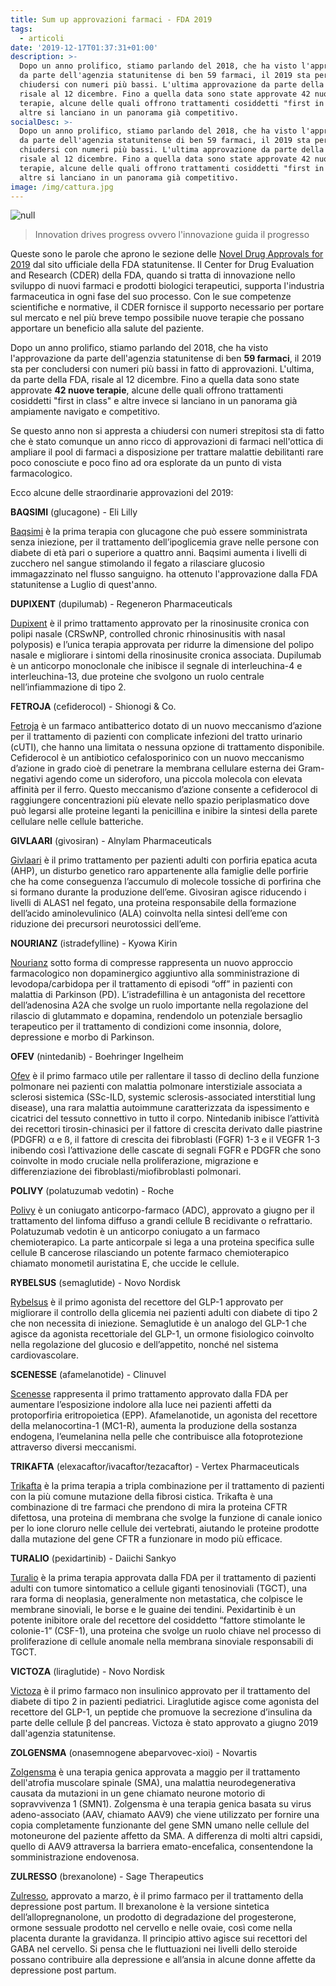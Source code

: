 ```yaml
---
title: Sum up approvazioni farmaci - FDA 2019
tags:
  - articoli
date: '2019-12-17T01:37:31+01:00'
description: >-
  Dopo un anno prolifico, stiamo parlando del 2018, che ha visto l'approvazione
  da parte dell'agenzia statunitense di ben 59 farmaci, il 2019 sta per
  chiudersi con numeri più bassi. L'ultima approvazione da parte della FDA
  risale al 12 dicembre. Fino a quella data sono state approvate 42 nuove
  terapie, alcune delle quali offrono trattamenti cosiddetti "first in class" e
  altre si lanciano in un panorama già competitivo.
socialDesc: >-
  Dopo un anno prolifico, stiamo parlando del 2018, che ha visto l'approvazione
  da parte dell'agenzia statunitense di ben 59 farmaci, il 2019 sta per
  chiudersi con numeri più bassi. L'ultima approvazione da parte della FDA
  risale al 12 dicembre. Fino a quella data sono state approvate 42 nuove
  terapie, alcune delle quali offrono trattamenti cosiddetti "first in class" e
  altre si lanciano in un panorama già competitivo.
image: /img/cattura.jpg
---
```

![null](/img/cattura.jpg)

> Innovation drives progress ovvero l'innovazione guida il progresso

Queste sono le parole che aprono le sezione delle [Novel Drug Approvals for 2019](https://www.fda.gov/drugs/new-drugs-fda-cders-new-molecular-entities-and-new-therapeutic-biological-products/novel-drug-approvals-2019) dal sito ufficiale della FDA statunitense. Il Center for Drug Evaluation and Research (CDER) della FDA, quando si tratta di innovazione nello sviluppo di nuovi farmaci e prodotti biologici terapeutici, supporta l'industria farmaceutica in ogni fase del suo processo. Con le sue competenze scientifiche e normative, il CDER fornisce il supporto necessario per portare sul mercato e nel più breve tempo possibile nuove terapie che possano apportare un beneficio alla salute del paziente.

Dopo un anno prolifico, stiamo parlando del 2018, che ha visto l'approvazione da parte dell'agenzia statunitense di ben **59 farmaci**, il 2019 sta per concludersi con numeri più bassi in fatto di approvazioni. L'ultima, da parte della FDA, risale al 12 dicembre. Fino a quella data sono state approvate **42 nuove terapie**, alcune delle quali offrono trattamenti cosiddetti "first in class" e altre invece si lanciano in un panorama già ampiamente navigato e competitivo.

Se questo anno non si appresta a chiudersi con numeri strepitosi sta di fatto che è stato comunque un anno ricco di approvazioni di farmaci nell'ottica di ampliare il pool di farmaci a disposizione per trattare malattie debilitanti rare poco conosciute e poco fino ad ora esplorate da un punto di vista farmacologico.

Ecco alcune delle straordinarie approvazioni del 2019:

**BAQSIMI** (glucagone) - Eli Lilly

[Baqsimi](https://www.farmaceuticayounger.science/hotthisweek/hot-this-week-in-farmaceutica-younger-n.111/) è la prima terapia con glucagone che può essere somministrata senza iniezione, per il trattamento dell’ipoglicemia grave nelle persone con diabete di età pari o superiore a quattro anni. Baqsimi aumenta i livelli di zucchero nel sangue stimolando il fegato a rilasciare glucosio immagazzinato nel flusso sanguigno. ha ottenuto l'approvazione dalla FDA statunitense a Luglio di quest'anno.

**DUPIXENT** (dupilumab) - Regeneron Pharmaceuticals

[Dupixent](https://www.farmaceuticayounger.science/hotthisweek/hot-this-week-in-farmaceutica-younger-n.107/) è il primo trattamento approvato per la rinosinusite cronica con polipi nasale (CRSwNP, controlled chronic rhinosinusitis with nasal polyposis) e l’unica terapia approvata per ridurre la dimensione del polipo nasale e migliorare i sintomi della rinosinusite cronica associata. Dupilumab è un anticorpo monoclonale che inibisce il segnale di interleuchina-4 e interleuchina-13, due proteine ​​che svolgono un ruolo centrale nell’infiammazione di tipo 2. 

**FETROJA** (cefiderocol) - Shionogi & Co.

[Fetroja](https://www.farmaceuticayounger.science/hotthisweek/hot-this-week-in-farmaceutica-younger-n.127/) è un farmaco antibatterico dotato di un nuovo meccanismo d’azione per il trattamento di pazienti con complicate infezioni del tratto urinario (cUTI), che hanno una limitata o nessuna opzione di trattamento disponibile. Cefiderocol è un antibiotico cefalosporinico con un nuovo meccanismo d’azione in grado cioè di penetrare la membrana cellulare esterna dei Gram-negativi agendo come un sideroforo, una piccola molecola con elevata affinità per il ferro. Questo meccanismo d’azione consente a cefiderocol di raggiungere concentrazioni più elevate nello spazio periplasmatico dove può legarsi alle proteine ​​leganti la penicillina e inibire la sintesi della parete cellulare nelle cellule batteriche.

**GIVLAARI** (givosiran) - Alnylam Pharmaceuticals

[Givlaari](https://www.farmaceuticayounger.science/hotthisweek/hot-this-week-in-farmaceutica-younger-n.128/) è il primo trattamento per pazienti adulti con porfiria epatica acuta (AHP), un disturbo genetico raro appartenente alla famiglie delle porfirie che ha come conseguenza l’accumulo di molecole tossiche di porfirina che si formano durante la produzione dell’eme. Givosiran agisce riducendo i livelli di ALAS1 nel fegato, una proteina responsabile della formazione dell’acido aminolevulinico (ALA) coinvolta nella sintesi dell’eme con riduzione dei precursori neurotossici dell’eme.

**NOURIANZ** (istradefylline) - Kyowa Kirin

[Nourianz](https://www.farmaceuticayounger.science/hotthisweek/hot-this-week-in-farmaceutica-younger-n.116/) sotto forma di compresse rappresenta un nuovo approccio farmacologico non dopaminergico aggiuntivo alla somministrazione di levodopa/carbidopa per il trattamento di episodi “off” in pazienti con malattia di Parkinson (PD). L’istradefillina è un antagonista del recettore dell’adenosina A2A che svolge un ruolo importante nella regolazione del rilascio di glutammato e dopamina, rendendolo un potenziale bersaglio terapeutico per il trattamento di condizioni come insonnia, dolore, depressione e morbo di Parkinson.

**OFEV** (nintedanib) - Boehringer Ingelheim 

[Ofev](https://www.farmaceuticayounger.science/hotthisweek/hot-this-week-in-farmaceutica-younger-n.117/) è il primo farmaco utile per rallentare il tasso di declino della funzione polmonare nei pazienti con malattia polmonare interstiziale associata a sclerosi sistemica (SSc-ILD, systemic sclerosis-associated interstitial lung disease), una rara malattia autoimmune caratterizzata da ispessimento e cicatrici del tessuto connettivo in tutto il corpo. Nintedanib inibisce l’attività dei recettori tirosin-chinasici per il fattore di crescita derivato dalle piastrine (PDGFR) α e ß, il fattore di crescita dei fibroblasti (FGFR) 1-3 e il VEGFR 1-3 inibendo così l’attivazione delle cascate di segnali FGFR e PDGFR che sono coinvolte in modo cruciale nella proliferazione, migrazione e differenziazione dei fibroblasti/miofibroblasti polmonari.

**POLIVY** (polatuzumab vedotin) - Roche

[Polivy](https://www.farmaceuticayounger.science/hotthisweek/hot-this-week-in-farmaceutica-younger-n.105/) è un coniugato anticorpo-farmaco (ADC), approvato a giugno per il trattamento del linfoma diffuso a grandi cellule B recidivante o refrattario. Polatuzumab vedotin è un anticorpo coniugato a un farmaco chemioterapico. La parte anticorpale si lega a una proteina specifica sulle cellule B cancerose rilasciando un potente farmaco chemioterapico chiamato monometil auristatina E, che uccide le cellule.

**RYBELSUS** (semaglutide) - Novo Nordisk

[Rybelsus](https://www.farmaceuticayounger.science/hotthisweek/hot-this-week-in-farmaceutica-younger-n.119/) è il primo agonista del recettore del GLP-1 approvato per migliorare il controllo della glicemia nei pazienti adulti con diabete di tipo 2 che non necessita di iniezione. Semaglutide è un analogo del GLP-1 che agisce da agonista recettoriale del GLP-1, un ormone fisiologico coinvolto nella regolazione del glucosio e dell’appetito, nonché nel sistema cardiovascolare.

**SCENESSE** (afamelanotide) - Clinuvel

[Scenesse](https://www.farmaceuticayounger.science/hotthisweek/hot-this-week-in-farmaceutica-younger-n.122/) rappresenta il primo trattamento approvato dalla FDA per aumentare l’esposizione indolore alla luce nei pazienti affetti da protoporfiria eritropoietica (EPP). Afamelanotide, un agonista del recettore della melanocortina-1 (MC1-R), aumenta la produzione della sostanza endogena, l’eumelanina nella pelle che contribuisce alla fotoprotezione attraverso diversi meccanismi.

**TRIKAFTA** (elexacaftor/ivacaftor/tezacaftor) - Vertex Pharmaceuticals

[Trikafta](https://www.farmaceuticayounger.science/hotthisweek/hot-this-week-in-farmaceutica-younger-n.124/) è la prima terapia a tripla combinazione per il trattamento di pazienti con la più comune mutazione della fibrosi cistica. Trikafta è una combinazione di tre farmaci che prendono di mira la proteina CFTR difettosa, una proteina di membrana che svolge la funzione di canale ionico per lo ione cloruro nelle cellule dei vertebrati, aiutando le proteine ​​prodotte dalla mutazione del gene CFTR a funzionare in modo più efficace.

**TURALIO** (pexidartinib) - Daiichi Sankyo

[Turalio](https://www.farmaceuticayounger.science/hotthisweek/hot-this-week-in-farmaceutica-younger-n.112/) è la prima terapia approvata dalla FDA per il trattamento di pazienti adulti con tumore sintomatico a cellule giganti tenosinoviali (TGCT), una rara forma di neoplasia, generalmente non metastatica, che colpisce le membrane sinoviali, le borse e le guaine dei tendini. Pexidartinib è un potente inibitore orale del recettore del cosiddetto “fattore stimolante le colonie-1” (CSF-1), una proteina che svolge un ruolo chiave nel processo di proliferazione di cellule anomale nella membrana sinoviale responsabili di TGCT. 

**VICTOZA** (liraglutide) - Novo Nordisk

[Victoza](https://www.farmaceuticayounger.science/hotthisweek/hot-this-week-in-farmaceutica-younger-n.106/) è il primo farmaco non insulinico approvato per il trattamento del diabete di tipo 2 in pazienti pediatrici. Liraglutide agisce come agonista del recettore del GLP-1, un peptide che promuove la secrezione d’insulina da parte delle cellule β del pancreas. Victoza è stato approvato a giugno 2019 dall'agenzia statunitense.

**ZOLGENSMA** (onasemnogene abeparvovec-xioi) - Novartis

[Zolgensma](https://www.farmaceuticayounger.science/hotthisweek/hot-this-week-in-farmaceutica-younger-n.102/) è una terapia genica approvata a maggio per il trattamento dell'atrofia muscolare spinale (SMA), una malattia neurodegenerativa causata da mutazioni in un gene chiamato neurone motorio di sopravvivenza 1 (SMN1). Zolgensma è una terapia genica basata su virus adeno-associato (AAV, chiamato AAV9) che viene utilizzato per fornire una copia completamente funzionante del gene SMN umano nelle cellule del motoneurone del paziente affetto da SMA. A differenza di molti altri capsidi, quello di AAV9 attraversa la barriera emato-encefalica, consentendone la somministrazione endovenosa. 

**ZULRESSO** (brexanolone) - Sage Therapeutics

[Zulresso](https://www.farmaceuticayounger.science/hotthisweek/hot-this-week-in-farmaceutica-younger-n.93/), approvato a marzo, è il primo farmaco per il trattamento della depressione post partum. Il brexanolone è la versione sintetica dell’allopregnanolone, un prodotto di degradazione del progesterone, ormone sessuale prodotto nel cervello e nelle ovaie, così come nella placenta durante la gravidanza. Il principio attivo agisce sui recettori del GABA nel cervello.  Si pensa che le fluttuazioni nei livelli dello steroide possano contribuire alla depressione e all’ansia in alcune donne affette da depressione post partum.

